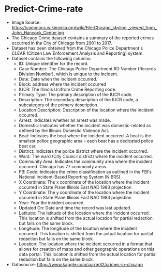 # Predict-Crime-rate

- Image Source: https://commons.wikimedia.org/wiki/File:Chicago_skyline,_viewed_from_John_Hancock_Center.jpg
- The Chicago Crime dataset contains a summary of the reported crimes occurred in the City of Chicago from 2001 to 2017. 
- Dataset has been obtained from the Chicago Police Department's CLEAR (Citizen Law Enforcement Analysis and Reporting) system.
- Dataset contains the following columns: 
    - ID: Unique identifier for the record.
    - Case Number: The Chicago Police Department RD Number (Records Division Number), which is unique to the incident.
    - Date: Date when the incident occurred.
    - Block: address where the incident occurred
    - IUCR: The Illinois Unifrom Crime Reporting code.
    - Primary Type: The primary description of the IUCR code.
    - Description: The secondary description of the IUCR code, a subcategory of the primary description.
    - Location Description: Description of the location where the incident occurred.
    - Arrest: Indicates whether an arrest was made.
    - Domestic: Indicates whether the incident was domestic-related as defined by the Illinois Domestic Violence Act.
    - Beat: Indicates the beat where the incident occurred. A beat is the smallest police geographic area – each beat has a dedicated police beat car. 
    - District: Indicates the police district where the incident occurred. 
    - Ward: The ward (City Council district) where the incident occurred. 
    - Community Area: Indicates the community area where the incident occurred. Chicago has 77 community areas. 
    - FBI Code: Indicates the crime classification as outlined in the FBI's National Incident-Based Reporting System (NIBRS). 
    - X Coordinate: The x coordinate of the location where the incident occurred in State Plane Illinois East NAD 1983 projection. 
    - Y Coordinate: The y coordinate of the location where the incident occurred in State Plane Illinois East NAD 1983 projection. 
    - Year: Year the incident occurred.
    - Updated On: Date and time the record was last updated.
    - Latitude: The latitude of the location where the incident occurred. This location is shifted from the actual location for partial redaction but falls on the same block.
    - Longitude: The longitude of the location where the incident occurred. This location is shifted from the actual location for partial redaction but falls on the same block.
    - Location: The location where the incident occurred in a format that allows for creation of maps and other geographic operations on this data portal. This location is shifted from the actual location for partial redaction but falls on the same block.
- Datasource: https://www.kaggle.com/currie32/crimes-in-chicago
